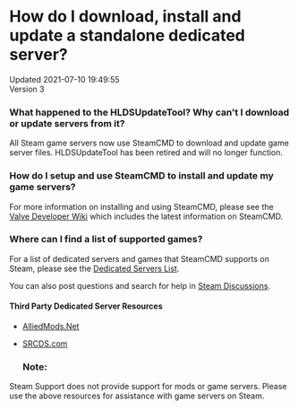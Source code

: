 # How do I download, install and update a standalone dedicated server?
Updated 2021-07-10 19:49:55  
Version 3  

### What happened to the HLDSUpdateTool? Why can't I download or update servers from it?
All Steam game servers now use SteamCMD to download and update game server files. HLDSUpdateTool has been retired and will no longer function.  
  
### How do I setup and use SteamCMD to install and update my game servers?
For more information on installing and using SteamCMD, please see the [Valve Developer Wiki](https://developer.valvesoftware.com/wiki/SteamCMD) which includes the latest information on SteamCMD.  
  
### Where can I find a list of supported games?
For a list of dedicated servers and games that SteamCMD supports on Steam, please see the [Dedicated Servers List](https://developer.valvesoftware.com/wiki/Dedicated_Servers_List).  
  
You can also post questions and search for help in [Steam Discussions](http://steamcommunity.com/discussions/#tools).  
  
#### Third Party Dedicated Server Resources
* [AlliedMods.Net](https://forums.alliedmods.net/forumdisplay.php?f=129)
* [SRCDS.com](http://www.srcds.com/)
  
  
  ### Note:
Steam Support does not provide support for mods or game servers. Please use the above resources for assistance with game servers on Steam.
